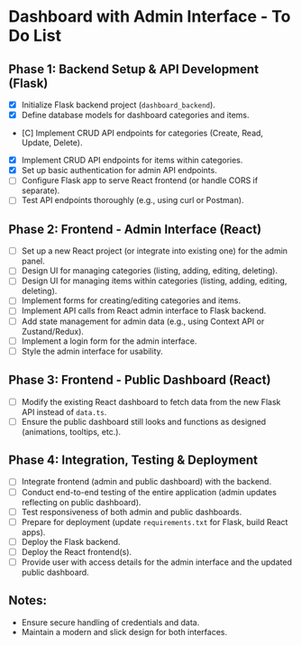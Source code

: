 # Dashboard with Admin Interface - To Do List

## Phase 1: Backend Setup & API Development (Flask)
- [X] Initialize Flask backend project (`dashboard_backend`).
- [X] Define database models for dashboard categories and items.
- [C] Implement CRUD API endpoints for categories (Create, Read, Update, Delete).
- [X] Implement CRUD API endpoints for items within categories.
- [X] Set up basic authentication for admin API endpoints.
- [ ] Configure Flask app to serve React frontend (or handle CORS if separate).
- [ ] Test API endpoints thoroughly (e.g., using curl or Postman).

## Phase 2: Frontend - Admin Interface (React)
- [ ] Set up a new React project (or integrate into existing one) for the admin panel.
- [ ] Design UI for managing categories (listing, adding, editing, deleting).
- [ ] Design UI for managing items within categories (listing, adding, editing, deleting).
- [ ] Implement forms for creating/editing categories and items.
- [ ] Implement API calls from React admin interface to Flask backend.
- [ ] Add state management for admin data (e.g., using Context API or Zustand/Redux).
- [ ] Implement a login form for the admin interface.
- [ ] Style the admin interface for usability.

## Phase 3: Frontend - Public Dashboard (React)
- [ ] Modify the existing React dashboard to fetch data from the new Flask API instead of `data.ts`.
- [ ] Ensure the public dashboard still looks and functions as designed (animations, tooltips, etc.).

## Phase 4: Integration, Testing & Deployment
- [ ] Integrate frontend (admin and public dashboard) with the backend.
- [ ] Conduct end-to-end testing of the entire application (admin updates reflecting on public dashboard).
- [ ] Test responsiveness of both admin and public dashboards.
- [ ] Prepare for deployment (update `requirements.txt` for Flask, build React apps).
- [ ] Deploy the Flask backend.
- [ ] Deploy the React frontend(s).
- [ ] Provide user with access details for the admin interface and the updated public dashboard.

## Notes:
- Ensure secure handling of credentials and data.
- Maintain a modern and slick design for both interfaces.
